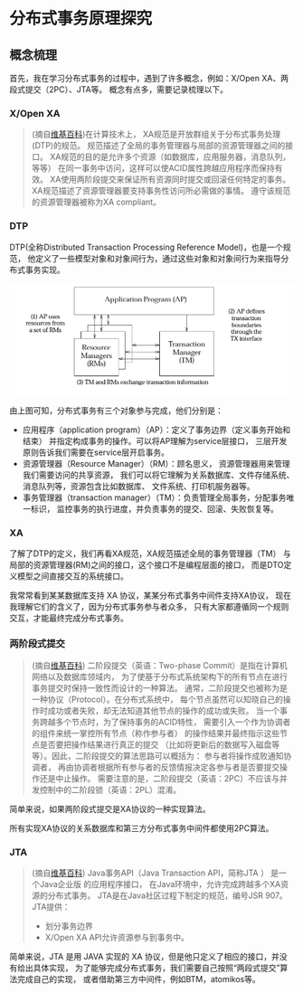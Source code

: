 # 分布式事务原理探究

## 概念梳理

首先，我在学习分布式事务的过程中，遇到了许多概念，例如：X/Open XA、两段式提交（2PC）、JTA等。
概念有点多，需要记录梳理以下。

### X/Open XA

> (摘自[维基百科](https://zh.wikipedia.org/wiki/X/Open_XA))在计算技术上，
> XA规范是开放群组关于分布式事务处理 (DTP)的规范。
> 规范描述了全局的事务管理器与局部的资源管理器之间的接口。
> XA规范的目的是允许多个资源（如数据库，应用服务器，消息队列，等等）
> 在同一事务中访问，这样可以使ACID属性跨越应用程序而保持有效。
> XA使用两阶段提交来保证所有资源同时提交或回滚任何特定的事务。
> XA规范描述了资源管理器要支持事务性访问所必需做的事情。
> 遵守该规范的资源管理器被称为XA compliant。

### DTP

DTP(全称Distributed Transaction Processing Reference Model)，也是一个规范，
他定义了一些模型对象和对象间行为，通过这些对象和对象间行为来指导分布式事务实现。

![DTP.png](images/DTP.png)

由上图可知，分布式事务有三个对象参与完成，他们分别是：

- 应用程序（application program）（AP）：定义了事务边界（定义事务开始和结束）
并指定构成事务的操作。可以将AP理解为service层接口，
三层开发原则告诉我们需要在service层开启事务。
- 资源管理器（Resource Manager）（RM）：顾名思义，
资源管理器用来管理我们需要访问的共享资源，
我们可以将它理解为关系数据库、文件存储系统、消息队列等，资源包含比如数据库、
文件系统、打印机服务器等。
- 事务管理器（transaction manager）（TM）：负责管理全局事务，分配事务唯一标识，
监控事务的执行进度，并负责事务的提交、回滚、失败恢复等。

### XA

了解了DTP的定义，我们再看XA规范，XA规范描述全局的事务管理器（TM）
与局部的资源管理器(RM)之间的接口，这个接口不是编程层面的接口，
而是DTO定义模型之间直接交互的系统接口。

我常常看到某某数据库支持 XA 协议，某某分布式事务中间件支持XA协议，
现在我理解它们的含义了，因为分布式事务参与者众多，
只有大家都遵循同一个规则交互，才能最终完成分布式事务。

### 两阶段式提交

> (摘自[维基百科](https://zh.wikipedia.org/wiki/%E4%BA%8C%E9%98%B6%E6%AE%B5%E6%8F%90%E4%BA%A4))
> 二阶段提交（英语：Two-phase Commit）是指在计算机网络以及数据库领域内，
> 为了使基于分布式系统架构下的所有节点在进行事务提交时保持一致性而设计的一种算法。
> 通常，二阶段提交也被称为是一种协议（Protocol）。在分布式系统中，
> 每个节点虽然可以知晓自己的操作时成功或者失败，却无法知道其他节点的操作的成功或失败。
> 当一个事务跨越多个节点时，为了保持事务的ACID特性，
> 需要引入一个作为协调者的组件来统一掌控所有节点（称作参与者）
> 的操作结果并最终指示这些节点是否要把操作结果进行真正的提交
> （比如将更新后的数据写入磁盘等等）。因此，二阶段提交的算法思路可以概括为： 
> 参与者将操作成败通知协调者，
> 再由协调者根据所有参与者的反馈情报决定各参与者是否要提交操作还是中止操作。
> 需要注意的是，二阶段提交（英语：2PC）不应该与并发控制中的二阶段锁（英语：2PL）混淆。

简单来说，如果两阶段式提交是XA协议的一种实现算法。

所有实现XA协议的关系数据库和第三方分布式事务中间件都使用2PC算法。

### JTA

> (摘自[维基百科](https://zh.wikipedia.org/wiki/Java%E4%BA%8B%E5%8A%A1API))
> Java事务API（Java Transaction API，简称JTA ） 是一个Java企业版 的应用程序接口，
> 在Java环境中，允许完成跨越多个XA资源的分布式事务。
> JTA是在Java社区过程下制定的规范，编号JSR 907。JTA提供：
> - 划分事务边界
> - X/Open XA API允许资源参与到事务中。

简单来说，JTA 是用 JAVA 实现的 XA 协议，但是他只定义了相应的接口，并没有给出具体实现，
为了能够完成分布式事务，我们需要自己按照“两段式提交”算法完成自己的实现，
或者借助第三方中间件，例如BTM，atomikos等。

